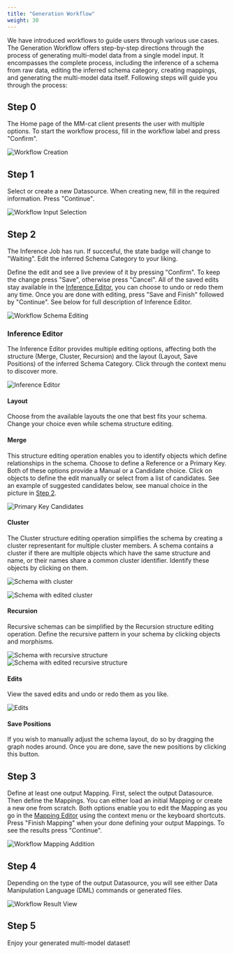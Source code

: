 ```yaml
---
title: "Generation Workflow"
weight: 30
---
```


We have introduced workflows to guide users through various use cases. The Generation Workflow offers step-by-step directions through the process of generating multi-model data from a single model input. It encompasses the complete process, including the inference of a schema from raw data, editing the inferred schema category, creating mappings, and generating the multi-model data itself. Following steps will guide you through the process:

## Step 0
The Home page of the MM-cat client presents the user with multiple options. To start the workflow process, fill in the workflow label and press "Confirm".

![Workflow Creation](/img/new-workflow.png)

## Step 1
Select or create a new Datasource. When creating new, fill in the required information. Press "Continue".

![Workflow Input Selection](/img/select-input.png)

## Step 2
The Inference Job has run. If succesful, the state badge will change to "Waiting". Edit the inferred Schema Category to your liking. 

Define the edit and see a live preview of it by pressing "Confirm". To keep the change press "Save", otherwise press "Cancel". All of the saved edits stay available in the [Inference Editor](../project-documentation/inference.md), you can choose to undo or redo them any time. Once you are done with editing, press "Save and Finish" followed by "Continue". See below for full description of Inference Editor.

![Workflow Schema Editing](/img/edit-schema.png)

### Inference Editor
The Inference Editor provides multiple editing options, affecting both the structure (Merge, Cluster, Recursion) and the layout (Layout, Save Positions) of the inferred Schema Category. Click through the context menu to discover more.

![Inference Editor](/img/inference-editor.png)

#### Layout
Choose from the available layouts the one that best fits your schema. Change your choice even while schema structure editing.

#### Merge
This structure editing operation enables you to identify objects which define relationships in the schema. Choose to define a Reference or a Primary Key. Both of these options provide a Manual or a Candidate choice. Click on objects to define the edit manually or select from a list of candidates. See an example of suggested candidates below, see manual choice in the picture in [Step 2](#step-2).

![Primary Key Candidates](/img/primary-key-candidates.png)

#### Cluster
The Cluster structure editing operation simplifies the schema by creating a cluster representant for multiple cluster members. A schema contains a cluster if there are multiple objects which have the same structure and name, or their names share a common cluster identifier. Identify these objects by clicking on them.

![Schema with cluster](/img/cluster-before.png)

![Schema with edited cluster](/img/cluster-after.png)

#### Recursion
Recursive schemas can be simplified by the Recursion structure editing operation. Define the recursive pattern in your schema by clicking objects and morphisms.

![Schema with recursive structure](/img/recursion-before.png)
![Schema with edited recursive structure](/img/recursion-after.png)

#### Edits
View the saved edits and undo or redo them as you like.

![Edits](/img/edits.png)

#### Save Positions
If you wish to manually adjust the schema layout, do so by dragging the graph nodes around. Once you are done, save the new positions by clicking this button.

## Step 3
Define at least one output Mapping. First, select the output Datasource. Then define the Mappings. You can either load an initial Mapping or create a new one from scratch. Both options enable you to edit the Mapping as you go in the [Mapping Editor](../project-documentation/inference.md) using the context menu or the keyboard shortcuts. Press "Finish Mapping" when your done defining your output Mappings. To see the results press "Continue".

![Workflow Mapping Addition](/img/add-mappings.png)

## Step 4
Depending on the type of the output Datasource, you will see either Data Manipulation Language (DML) commands or generated files.

![Workflow Result View](/img/view-results.png)

## Step 5
Enjoy your generated multi-model dataset!

